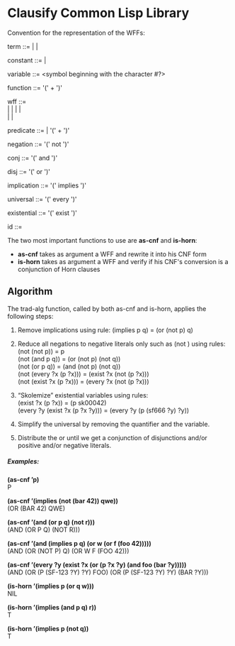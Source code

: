 # Clausify Common Lisp Library

Convention for the representation of the WFFs:

term ::= <constant> | <variable> | <function>

constant ::= <number> | <id>

variable ::= <symbol beginning with the character #\?>

function ::= '(' <id>  <term>+ ')'

wff ::= <predicate> </br>
	| <negation> | <conj> | <disj> | <implication> </br>
	| <universal> | <existential> </br>
	
predicate ::= <id> | '(' <id> <term>+ ')'

negation ::= '(' not <wff> ')'

conj ::= '(' and <wff> <wff> ')'

disj ::= '(' or <wff> <wff> ')'

implication ::= '(' implies <wff> <wff> ')'

universal ::= '(' every <variable> <wff> ')'

existential ::= '(' exist <variable> <wff> ')'

id ::= <symbol beginning with a letter>

The two most important functions to use are **as-cnf** and **is-horn**:

* **as-cnf** takes as argument a WFF and rewrite it into his CNF form
* **is-horn** takes as argument a WFF and verify if his CNF's conversion is a conjunction of Horn clauses

## Algorithm

The trad-alg function, called by both as-cnf and is-horn, applies the following steps:

1. Remove implications using rule:
   (implies p q) = (or (not p) q)

2. Reduce all negations to negative literals only such as (not <predicate>) using rules: </br>
   (not (not p)) = p </br>
   (not (and p q)) = (or (not p) (not q)) </br>
   (not (or p q)) = (and (not p) (not q)) </br>
   (not (every ?x (p ?x))) = (exist ?x (not (p ?x))) </br>
   (not (exist ?x (p ?x))) = (every ?x (not (p ?x))) </br>

3. “Skolemize” existential variables using rules: </br>
   (exist ?x (p ?x)) = (p sk00042) </br>
   (every ?y (exist ?x (p ?x ?y))) = (every ?y (p (sf666 ?y) ?y)) </br>
	
4. Simplify the universal by removing the quantifier and the variable.
	
5. Distribute the or until we get a conjunction of disjunctions and/or positive and/or negative literals.
	
##### Examples:

**(as-cnf ’p)** </br>
P

**(as-cnf ’(implies (not (bar 42)) qwe))** </br>
(OR (BAR 42) QWE)

**(as-cnf ’(and (or p q) (not r)))** </br>
(AND (OR P Q) (NOT R)))

**(as-cnf ’(and (implies p q) (or w (or f (foo 42)))))** </br>
(AND (OR (NOT P) Q) (OR W F (FOO 42)))

**(as-cnf ’(every ?y (exist ?x (or (p ?x ?y) (and foo (bar ?y)))))** </br>
(AND (OR (P (SF-123 ?Y) ?Y) FOO) (OR (P (SF-123 ?Y) ?Y) (BAR ?Y)))

**(is-horn ’(implies p (or q w)))** </br>
NIL

**(is-horn ’(implies (and p q) r))** </br>
T

**(is-horn ’(implies p (not q))** </br>
T
